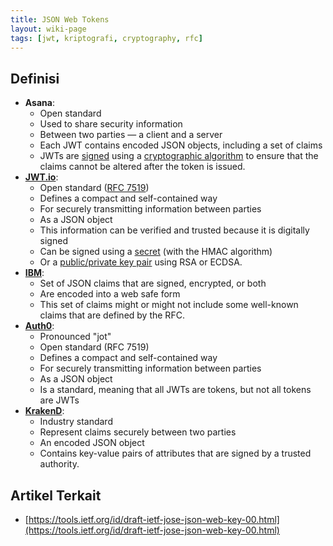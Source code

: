 ```yaml
---
title: JSON Web Tokens
layout: wiki-page
tags: [jwt, kriptografi, cryptography, rfc]
---
```


## Definisi
- **Asana**: 
  - Open standard
  - Used to share security information
  - Between two parties — a client and a server
  - Each JWT contains encoded JSON objects, including a set of claims
  - JWTs are [signed](https://stackoverflow.com/a/454069) using a [cryptographic algorithm](https://www.sciencedirect.com/topics/computer-science/cryptographic-algorithm) to ensure that the claims cannot be altered after the token is issued.
- [**JWT.io**](https://jwt.io/introduction):
  - Open standard ([RFC 7519](https://datatracker.ietf.org/doc/html/rfc7519))
  - Defines a compact and self-contained way
  - For securely transmitting information between parties
  - As a JSON object
  - This information can be verified and trusted because it is digitally signed
  - Can be signed using a [secret](https://www.hypr.com/secret-key/) (with the HMAC algorithm)
  - Or a [public/private key pair](https://www.sciencedirect.com/topics/computer-science/private-key-pair) using RSA or ECDSA.
- [**IBM**](https://www.ibm.com/docs/en/sva/10.0.2?topic=types-json-web-token-jwt):
  - Set of JSON claims that are signed, encrypted, or both
  - Are encoded into a web safe form
  - This set of claims might or might not include some well-known claims that are defined by the RFC. 
- [**Auth0**](https://auth0.com/docs/security/tokens/json-web-tokens):
  - Pronounced "jot"
  - Open standard (RFC 7519)
  - Defines a compact and self-contained way
  - For securely transmitting information between parties
  - As a JSON object
  - Is a standard, meaning that all JWTs are tokens, but not all tokens are JWTs
- [**KrakenD**](https://www.krakend.io/docs/authorization/jwt-overview/):
  - Industry standard
  - Represent claims securely between two parties
  - An encoded JSON object
  - Contains key-value pairs of attributes that are signed by a trusted authority.

## Artikel Terkait
- [https://tools.ietf.org/id/draft-ietf-jose-json-web-key-00.html](https://tools.ietf.org/id/draft-ietf-jose-json-web-key-00.html)
